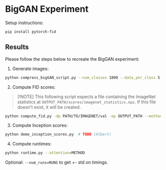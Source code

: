 # BigGAN Experiment

Setup instructions:

```bash
pip install pytorch-fid
```

## Results

Please follow the steps below to recreate the BigGAN experiment: 

1. Generate images:

```bash
python compress_bigGAN_script.py --num_classes 1000 --data_per_class 5 --beta 0.5 --attention METHOD -op OUTPUT_PATH
```

2. Compute FID scores:

> \[!NOTE\]
> This following script expects a file containing the ImageNet statistics at `OUTPUT_PATH/scores/imagenet_statistics.npz`. If this file doesn't exist, it will be created.

```bash
python compute_fid.py -dp PATH/TO/IMAGENET/val -op OUTPUT_PATH --method METHOD
```

3. Compute Inception scores:

```bash
python demo_inception_scores.py  # TODO (Albert)
```

4. Compute runtimes:
```bash
python runtime.py --attention=METHOD
```
Optional: `--num_runs=RUNS` to get +- std on timings.